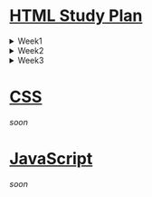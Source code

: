 # [HTML Study Plan](https://elzero.org/study/html-2021-study-plan/)

<details>
  <summary>Week1</summary>

  **Watch**

  - [x] Lessons 1 to 5
  - [x] Lessons 6 to 10
  - [x] Lessons 11 to 14

  **Assignments**

  - [x] [For lessons 1 to 5](./html/Week1/assignments.md)
  - [x] [For lessons 6 to 10](./html/Week1/assignments.md)
  - [x] [For lessons 11 to 14](./html/Week1/assignments.md)

  [**Keywords**](./html/Week1/Keywords.md)

</details>

<details>
  <summary>Week2</summary>

  **Watch**

  - [x] Lessons 15 to 18
  - [x] Lessons 19 to 23
  - [x] Lessons 24 to 27

  **Assignments**

  - [x] [For lessons 15 to 18](./html/Week2/assignments.md)
  - [x] [For lessons 19 to 23](./html/Week2/assignments.md)
  - [x] [For lessons 24 to 27](./html/Week2/assignments.md)

  [**Keywords**](./html/Week2/Keywords.md)

</details>

<details>
  <summary>Week3</summary>

  **Watch**

  - [x] Lessons 28 to 30
  - [x] Lessons 31 to 34
  - [ ] Lessons 35 to 37

  **Assignments**

  - [ ] [For lessons 28 to 30](./html/Week3/assignments.md)
  - [ ] [For lessons 31 to 34](./html/Week3/assignments.md)
  - [ ] [For lessons 35 to 37](./html/Week3/assignments.md)

  [**Keywords**](./html/Week3/Keywords.md)

</details>

# [CSS](https://elzero.org/study/css-2021-study-plan/)

*soon*

# [JavaScript](https://elzero.org/study/javascript-bootcamp-2021-study-plan/)

*soon*